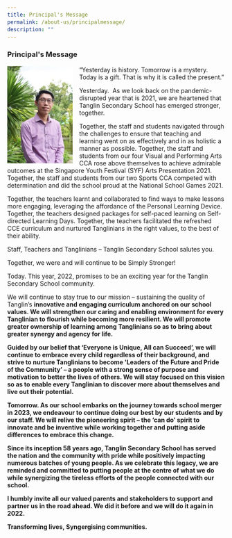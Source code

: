 ```yaml
---
title: Principal's Message
permalink: /about-us/principalmessage/
description: ""
---
```

### Principal's Message <br>


<img src="/images/Tanglin%20Principal.jpg" style= "width: 30%; margin-right:15px;" align = "left">
“Yesterday is history. Tomorrow is a mystery. Today is a gift. That is why it is called the present.”

Yesterday. 
As we look back on the pandemic-disrupted year that is 2021, we are heartened that Tanglin Secondary School has emerged stronger, together.

Together, the staff and students navigated through the challenges to ensure that teaching and learning went on as effectively and in as holistic a manner as possible. Together, the staff and students from our four Visual and Performing Arts CCA rose above themselves to achieve admirable outcomes at the Singapore Youth Festival (SYF) Arts Presentation 2021. Together, the staff and students from our two Sports CCA competed with determination and did the school proud at the National School Games 2021.

Together, the teachers learnt and collaborated to find ways to make lessons more engaging, leveraging the affordance of the Personal Learning Device. Together, the teachers designed packages for self-paced learning on Self-directed Learning Days. Together, the teachers facilitated the refreshed CCE curriculum and nurtured Tanglinians in the right values, to the best of their ability.      

Staff, Teachers and Tanglinians – Tanglin Secondary School salutes you.

Together, we were and will continue to be Simply Stronger!

Today. 
This year, 2022, promises to be an exciting year for the Tanglin Secondary School community.

We will continue to stay true to our mission – sustaining the quality of Tanglin’s <b>innovative and engaging curriculum anchored on our school values<b>. We will strengthen our caring and enabling environment for every Tanglinian to flourish while becoming more resilient. We will promote greater ownership of learning among Tanglinians so as to bring about greater synergy and agency for life.

Guided by our belief that <b>‘Everyone is Unique, All can Succeed’<b>, we will continue to embrace every child regardless of their background, and strive to nurture Tanglinians to become <b>'Leaders of the Future and Pride of the Community’<b> – a people with a strong sense of purpose and motivation to better the lives of others. We will stay focused on this vision so as to enable every Tanglinian to discover more about themselves and live out their potential.

Tomorrow. 
As our school embarks on the journey towards school merger in 2023, we endeavour to continue doing our best by our students and by our staff. We will relive the pioneering spirit – the ‘can do’ spirit to innovate and be inventive while working together and putting aside differences to embrace this change.

Since its inception 58 years ago, Tanglin Secondary School has served the nation and the community with pride while positively impacting numerous batches of young people. As we celebrate this legacy, we are reminded and committed to putting people at the centre of what we do while synergizing the tireless efforts of the people connected with our school.

I humbly invite all our valued parents and stakeholders to support and partner us in the road ahead. We did it before and we will do it again in 2022.

<b>T<b>ransforming lives, <b>S<b>yngergising communities.